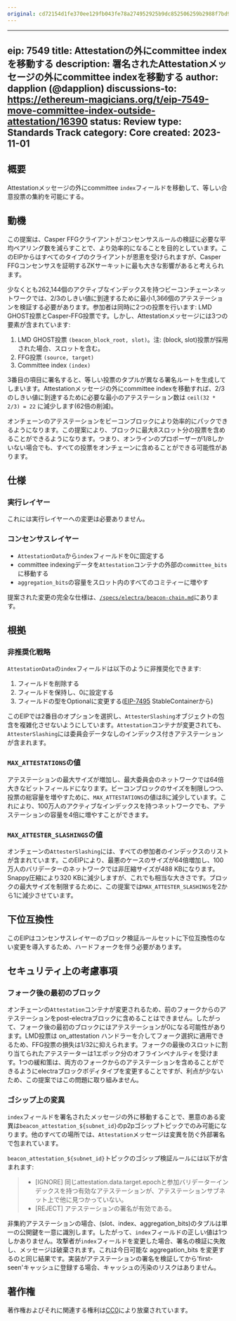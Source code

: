 ```yaml
---
original: cd72154d1fe370ee129fb043fe78a274952925b9dc852506259b2988f7bd9757
---
```


---
eip: 7549
title: Attestationの外にcommittee indexを移動する
description: 署名されたAttestationメッセージの外にcommittee indexを移動する
author: dapplion (@dapplion)
discussions-to: https://ethereum-magicians.org/t/eip-7549-move-committee-index-outside-attestation/16390
status: Review
type: Standards Track
category: Core
created: 2023-11-01
---

## 概要

Attestationメッセージの外にcommittee `index`フィールドを移動して、等しい合意投票の集約を可能にする。

## 動機

この提案は、Casper FFGクライアントがコンセンサスルールの検証に必要な平均ペアリング数を減らすことで、より効率的になることを目的としています。このEIPからはすべてのタイプのクライアントが恩恵を受けられますが、Casper FFGコンセンサスを証明するZKサーキットに最も大きな影響があると考えられます。

少なくとも262,144個のアクティブなインデックスを持つビーコンチェーンネットワークでは、2/3のしきい値に到達するために最小1,366個のアテステーションを検証する必要があります。参加者は同時に2つの投票を行います: LMD GHOST投票とCasper-FFG投票です。しかし、Attestationメッセージには3つの要素が含まれています:

1. LMD GHOST投票 `(beacon_block_root, slot)`。注: (block, slot)投票が採用された場合、スロットを含む。
2. FFG投票 `(source, target)`
3. Committee index `(index)`

3番目の項目に署名すると、等しい投票のタプルが異なる署名ルートを生成してしまいます。Attestationメッセージの外にcommittee indexを移動すれば、2/3のしきい値に到達するために必要な最小のアテステーション数は `ceil(32 * 2/3) = 22` に減少します(62倍の削減)。

オンチェーンのアテステーションをビーコンブロックにより効率的にパックできるようになります。この提案により、ブロックに最大8スロット分の投票を含めることができるようになります。つまり、オンラインのプロポーザーが1/8しかいない場合でも、すべての投票をオンチェーンに含めることができる可能性があります。

## 仕様

### 実行レイヤー

これには実行レイヤーへの変更は必要ありません。

### コンセンサスレイヤー

- `AttestationData`から`index`フィールドを0に固定する
- committee indexingデータを`Attestation`コンテナの外部の`committee_bits`に移動する
- `aggregation_bits`の容量をスロット内のすべてのコミティーに増やす

提案された変更の完全な仕様は、[`/specs/electra/beacon-chain.md`](https://github.com/ethereum/consensus-specs/blob/2c1f677187e6534aec77057a7d1cc746a40d3630/specs/electra/beacon-chain.md)にあります。

## 根拠

### 非推奨化戦略

`AttestationData`の`index`フィールドは以下のように非推奨化できます:

1. フィールドを削除する
2. フィールドを保持し、0に設定する
3. フィールドの型をOptionalに変更する([EIP-7495](./eip-7495.md) StableContainerから)

このEIPでは2番目のオプションを選択し、`AttesterSlashing`オブジェクトの包含を複雑化させないようにしています。`Attestation`コンテナが変更されても、`AttesterSlashing`には委員会データなしのインデックス付きアテステーションが含まれます。

### `MAX_ATTESTATIONS`の値

アテステーションの最大サイズが増加し、最大委員会のネットワークでは64倍大きなビットフィールドになります。ビーコンブロックのサイズを制限しつつ、投票の総容量を増やすために、`MAX_ATTESTATIONS`の値は8に減少しています。これにより、100万人のアクティブなインデックスを持つネットワークでも、アテステーションの容量を4倍に増やすことができます。

### `MAX_ATTESTER_SLASHINGS`の値

オンチェーンの`AttesterSlashing`には、すべての参加者のインデックスのリストが含まれています。このEIPにより、最悪のケースのサイズが64倍増加し、100万人のバリデーターのネットワークでは非圧縮サイズが488 KBになります。Snappy圧縮により320 KBに減少しますが、これでも相当な大きさです。ブロックの最大サイズを制限するために、この提案では`MAX_ATTESTER_SLASHINGS`を2から1に減少させています。

## 下位互換性

このEIPはコンセンサスレイヤーのブロック検証ルールセットに下位互換性のない変更を導入するため、ハードフォークを伴う必要があります。

## セキュリティ上の考慮事項

### フォーク後の最初のブロック

オンチェーンの`Attestation`コンテナが変更されるため、前のフォークからのアテステーションをpost-electraブロックに含めることはできません。したがって、フォーク後の最初のブロックにはアテステーションが0になる可能性があります。LMD投票は on_attestation ハンドラーを介してフォーク選択に適用できるため、FFG投票の損失は1/32に抑えられます。フォークの最後のスロットに割り当てられたアテステーターは1エポック分のオフラインペナルティを受けます。1つの緩和策は、両方のフォークからのアテステーションを含めることができるようにelectraブロックボディタイプを変更することですが、利点が少ないため、この提案ではこの問題に取り組みません。

### ゴシップ上の変異

`index`フィールドを署名されたメッセージの外に移動することで、悪意のある変異は`beacon_attestation_${subnet_id}`のp2pゴシップトピックでのみ可能になります。他のすべての場所では、`Attestation`メッセージは変異を防ぐ外部署名で包まれています。

`beacon_attestation_${subnet_id}`トピックのゴシップ検証ルールには以下が含まれます:

> - [IGNORE] 同じattestation.data.target.epochと参加バリデーターインデックスを持つ有効なアテステーションが、アテステーションサブネット上で他に見つかっていない。
> - [REJECT] アテステーションの署名が有効である。

非集約アテステーションの場合、(slot、index、aggregation_bits)のタプルは単一の公開鍵を一意に識別します。したがって、`index`フィールドの正しい値は1つしかありません。攻撃者が`index`フィールドを変更した場合、署名の検証に失敗し、メッセージは破棄されます。これは今日可能な aggregation_bits を変更するのと同じ結果です。実装がアテステーションの署名を検証してから'first-seen'キャッシュに登録する場合、キャッシュの汚染のリスクはありません。

## 著作権

著作権およびそれに関連する権利は[CC0](../LICENSE.md)により放棄されています。